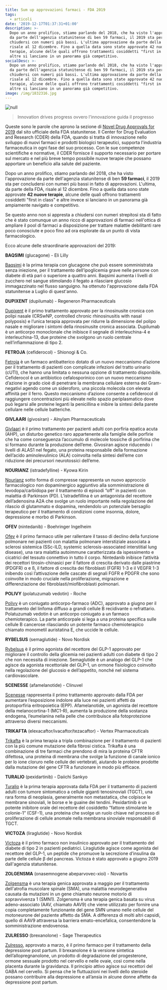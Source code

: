 ```yaml
---
title: Sum up approvazioni farmaci - FDA 2019
tags:
  - articoli
date: '2019-12-17T01:37:31+01:00'
description: >-
  Dopo un anno prolifico, stiamo parlando del 2018, che ha visto l'approvazione
  da parte dell'agenzia statunitense di ben 59 farmaci, il 2019 sta per
  chiudersi con numeri più bassi. L'ultima approvazione da parte della FDA
  risale al 12 dicembre. Fino a quella data sono state approvate 42 nuove
  terapie, alcune delle quali offrono trattamenti cosiddetti "first in class" e
  altre si lanciano in un panorama già competitivo.
socialDesc: >-
  Dopo un anno prolifico, stiamo parlando del 2018, che ha visto l'approvazione
  da parte dell'agenzia statunitense di ben 59 farmaci, il 2019 sta per
  chiudersi con numeri più bassi. L'ultima approvazione da parte della FDA
  risale al 12 dicembre. Fino a quella data sono state approvate 42 nuove
  terapie, alcune delle quali offrono trattamenti cosiddetti "first in class" e
  altre si lanciano in un panorama già competitivo.
image: /img/1832316.jpg
---
```

![null](/img/1832316.jpg)

> Innovation drives progress ovvero l'innovazione guida il progresso

Queste sono le parole che aprono la sezione di [Novel Drug Approvals for 2019](https://www.fda.gov/drugs/new-drugs-fda-cders-new-molecular-entities-and-new-therapeutic-biological-products/novel-drug-approvals-2019) dal sito ufficiale della FDA statunitense. Il Center for Drug Evaluation and Research (CDER) della FDA, quando si tratta di innovazione nello sviluppo di nuovi farmaci e prodotti biologici terapeutici, supporta l'industria farmaceutica in ogni fase del suo processo. Con le sue competenze scientifiche e normative, il CDER fornisce il supporto necessario per portare sul mercato e nel più breve tempo possibile nuove terapie che possano apportare un beneficio alla salute del paziente.

Dopo un anno prolifico, stiamo parlando del 2018, che ha visto l'approvazione da parte dell'agenzia statunitense di ben **59 farmaci**, il 2019 sta per concludersi con numeri più bassi in fatto di approvazioni. L'ultima, da parte della FDA, risale al 12 dicembre. Fino a quella data sono state approvate **42 nuove terapie**, alcune delle quali offrono trattamenti cosiddetti "first in class" e altre invece si lanciano in un panorama già ampiamente navigato e competitivo.

Se questo anno non si appresta a chiudersi con numeri strepitosi sta di fatto che è stato comunque un anno ricco di approvazioni di farmaci nell'ottica di ampliare il pool di farmaci a disposizione per trattare malattie debilitanti rare poco conosciute e poco fino ad ora esplorate da un punto di vista farmacologico.

Ecco alcune delle straordinarie approvazioni del 2019:

**BAQSIMI** (glucagone) - Eli Lilly

[Baqsimi](https://www.farmaceuticayounger.science/hotthisweek/hot-this-week-in-farmaceutica-younger-n.111/) è la prima terapia con glucagone che può essere somministrata senza iniezione, per il trattamento dell’ipoglicemia grave nelle persone con diabete di età pari o superiore a quattro anni. Baqsimi aumenta i livelli di zucchero nel sangue stimolando il fegato a rilasciare glucosio immagazzinato nel flusso sanguigno. ha ottenuto l'approvazione dalla FDA statunitense a Luglio di quest'anno.

**DUPIXENT** (dupilumab) - Regeneron Pharmaceuticals

[Dupixent](https://www.farmaceuticayounger.science/hotthisweek/hot-this-week-in-farmaceutica-younger-n.107/) è il primo trattamento approvato per la rinosinusite cronica con polipi nasale (CRSwNP, controlled chronic rhinosinusitis with nasal polyposis) e l’unica terapia approvata per ridurre la dimensione del polipo nasale e migliorare i sintomi della rinosinusite cronica associata. Dupilumab è un anticorpo monoclonale che inibisce il segnale di interleuchina-4 e interleuchina-13, due proteine ​​che svolgono un ruolo centrale nell’infiammazione di tipo 2. 

**FETROJA** (cefiderocol) - Shionogi & Co.

[Fetroja](https://www.farmaceuticayounger.science/hotthisweek/hot-this-week-in-farmaceutica-younger-n.127/) è un farmaco antibatterico dotato di un nuovo meccanismo d’azione per il trattamento di pazienti con complicate infezioni del tratto urinario (cUTI), che hanno una limitata o nessuna opzione di trattamento disponibile. Cefiderocol è un antibiotico cefalosporinico con un nuovo meccanismo d’azione in grado cioè di penetrare la membrana cellulare esterna dei Gram-negativi agendo come un sideroforo, una piccola molecola con elevata affinità per il ferro. Questo meccanismo d’azione consente a cefiderocol di raggiungere concentrazioni più elevate nello spazio periplasmatico dove può legarsi alle proteine ​​leganti la penicillina e inibire la sintesi della parete cellulare nelle cellule batteriche.

**GIVLAARI** (givosiran) - Alnylam Pharmaceuticals

[Givlaari](https://www.farmaceuticayounger.science/hotthisweek/hot-this-week-in-farmaceutica-younger-n.128/) è il primo trattamento per pazienti adulti con porfiria epatica acuta (AHP), un disturbo genetico raro appartenente alla famiglie delle porfirie che ha come conseguenza l’accumulo di molecole tossiche di porfirina che si formano durante la produzione dell’eme. Givosiran agisce riducendo i livelli di ALAS1 nel fegato, una proteina responsabile della formazione dell’acido aminolevulinico (ALA) coinvolta nella sintesi dell’eme con riduzione dei precursori neurotossici dell’eme.

**NOURIANZ** (istradefylline) - Kyowa Kirin

[Nourianz](https://www.farmaceuticayounger.science/hotthisweek/hot-this-week-in-farmaceutica-younger-n.116/) sotto forma di compresse rappresenta un nuovo approccio farmacologico non dopaminergico aggiuntivo alla somministrazione di levodopa/carbidopa per il trattamento di episodi “off” in pazienti con malattia di Parkinson (PD). L’istradefillina è un antagonista del recettore dell’adenosina A2A che svolge un ruolo importante nella regolazione del rilascio di glutammato e dopamina, rendendolo un potenziale bersaglio terapeutico per il trattamento di condizioni come insonnia, dolore, depressione e morbo di Parkinson.

**OFEV** (nintedanib) - Boehringer Ingelheim 

[Ofev](https://www.farmaceuticayounger.science/hotthisweek/hot-this-week-in-farmaceutica-younger-n.117/) è il primo farmaco utile per rallentare il tasso di declino della funzione polmonare nei pazienti con malattia polmonare interstiziale associata a sclerosi sistemica (SSc-ILD, systemic sclerosis-associated interstitial lung disease), una rara malattia autoimmune caratterizzata da ispessimento e cicatrici del tessuto connettivo in tutto il corpo. Nintedanib inibisce l’attività dei recettori tirosin-chinasici per il fattore di crescita derivato dalle piastrine (PDGFR) α e ß, il fattore di crescita dei fibroblasti (FGFR) 1-3 e il VEGFR 1-3 inibendo così l’attivazione delle cascate di segnali FGFR e PDGFR che sono coinvolte in modo cruciale nella proliferazione, migrazione e differenziazione dei fibroblasti/miofibroblasti polmonari.

**POLIVY** (polatuzumab vedotin) - Roche

[Polivy](https://www.farmaceuticayounger.science/hotthisweek/hot-this-week-in-farmaceutica-younger-n.105/) è un coniugato anticorpo-farmaco (ADC), approvato a giugno per il trattamento del linfoma diffuso a grandi cellule B recidivante o refrattario. Polatuzumab vedotin è un anticorpo coniugato a un farmaco chemioterapico. La parte anticorpale si lega a una proteina specifica sulle cellule B cancerose rilasciando un potente farmaco chemioterapico chiamato monometil auristatina E, che uccide le cellule.

**RYBELSUS** (semaglutide) - Novo Nordisk

[Rybelsus](https://www.farmaceuticayounger.science/hotthisweek/hot-this-week-in-farmaceutica-younger-n.119/) è il primo agonista del recettore del GLP-1 approvato per migliorare il controllo della glicemia nei pazienti adulti con diabete di tipo 2 che non necessita di iniezione. Semaglutide è un analogo del GLP-1 che agisce da agonista recettoriale del GLP-1, un ormone fisiologico coinvolto nella regolazione del glucosio e dell’appetito, nonché nel sistema cardiovascolare.

**SCENESSE** (afamelanotide) - Clinuvel

[Scenesse](https://www.farmaceuticayounger.science/hotthisweek/hot-this-week-in-farmaceutica-younger-n.122/) rappresenta il primo trattamento approvato dalla FDA per aumentare l’esposizione indolore alla luce nei pazienti affetti da protoporfiria eritropoietica (EPP). Afamelanotide, un agonista del recettore della melanocortina-1 (MC1-R), aumenta la produzione della sostanza endogena, l’eumelanina nella pelle che contribuisce alla fotoprotezione attraverso diversi meccanismi.

**TRIKAFTA** (elexacaftor/ivacaftor/tezacaftor) - Vertex Pharmaceuticals

[Trikafta](https://www.farmaceuticayounger.science/hotthisweek/hot-this-week-in-farmaceutica-younger-n.124/) è la prima terapia a tripla combinazione per il trattamento di pazienti con la più comune mutazione della fibrosi cistica. Trikafta è una combinazione di tre farmaci che prendono di mira la proteina CFTR difettosa, una proteina di membrana che svolge la funzione di canale ionico per lo ione cloruro nelle cellule dei vertebrati, aiutando le proteine ​​prodotte dalla mutazione del gene CFTR a funzionare in modo più efficace.

**TURALIO** (pexidartinib) - Daiichi Sankyo

[Turalio](https://www.farmaceuticayounger.science/hotthisweek/hot-this-week-in-farmaceutica-younger-n.112/) è la prima terapia approvata dalla FDA per il trattamento di pazienti adulti con tumore sintomatico a cellule giganti tenosinoviali (TGCT), una rara forma di neoplasia, generalmente non metastatica, che colpisce le membrane sinoviali, le borse e le guaine dei tendini. Pexidartinib è un potente inibitore orale del recettore del cosiddetto “fattore stimolante le colonie-1” (CSF-1), una proteina che svolge un ruolo chiave nel processo di proliferazione di cellule anomale nella membrana sinoviale responsabili di TGCT. 

**VICTOZA** (liraglutide) - Novo Nordisk

[Victoza](https://www.farmaceuticayounger.science/hotthisweek/hot-this-week-in-farmaceutica-younger-n.106/) è il primo farmaco non insulinico approvato per il trattamento del diabete di tipo 2 in pazienti pediatrici. Liraglutide agisce come agonista del recettore del GLP-1, un peptide che promuove la secrezione d’insulina da parte delle cellule β del pancreas. Victoza è stato approvato a giugno 2019 dall'agenzia statunitense.

**ZOLGENSMA** (onasemnogene abeparvovec-xioi) - Novartis

[Zolgensma](https://www.farmaceuticayounger.science/hotthisweek/hot-this-week-in-farmaceutica-younger-n.102/) è una terapia genica approvata a maggio per il trattamento dell'atrofia muscolare spinale (SMA), una malattia neurodegenerativa causata da mutazioni in un gene chiamato neurone motorio di sopravvivenza 1 (SMN1). Zolgensma è una terapia genica basata su virus adeno-associato (AAV, chiamato AAV9) che viene utilizzato per fornire una copia completamente funzionante del gene SMN umano nelle cellule del motoneurone del paziente affetto da SMA. A differenza di molti altri capsidi, quello di AAV9 attraversa la barriera emato-encefalica, consentendone la somministrazione endovenosa. 

**ZULRESSO** (brexanolone) - Sage Therapeutics

[Zulresso](https://www.farmaceuticayounger.science/hotthisweek/hot-this-week-in-farmaceutica-younger-n.93/), approvato a marzo, è il primo farmaco per il trattamento della depressione post partum. Il brexanolone è la versione sintetica dell’allopregnanolone, un prodotto di degradazione del progesterone, ormone sessuale prodotto nel cervello e nelle ovaie, così come nella placenta durante la gravidanza. Il principio attivo agisce sui recettori del GABA nel cervello.  Si pensa che le fluttuazioni nei livelli dello steroide possano contribuire alla depressione e all’ansia in alcune donne affette da depressione post partum.
